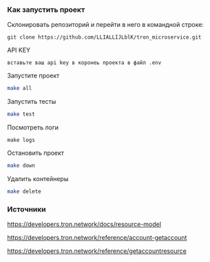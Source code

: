 ### Как запустить проект

Склонировать репозиторий и перейти в него в командной строке:
```
git clone https://github.com/LLIALLIJLblK/tron_microservice.git
```
API KEY
```
вставьте ваш api key в коронеь проекта в файл .env
```
Запустите проект
```bash
make all
```

Запустить тесты
```bash
make test
```
Посмотреть логи
```
make logs
```
Остановить проект
```bash
make down
```

Удалить контейнеры
```bash
make delete
```
### Источники

https://developers.tron.network/docs/resource-model

https://developers.tron.network/reference/account-getaccount

https://developers.tron.network/reference/getaccountresource


